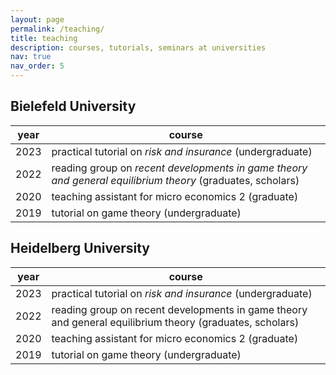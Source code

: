 ```yaml
---
layout: page
permalink: /teaching/
title: teaching
description: courses, tutorials, seminars at universities
nav: true
nav_order: 5
---
```


## Bielefeld University

| year | course                                                                                                     |
|------|------------------------------------------------------------------------------------------------------------|
| 2023 | practical tutorial on *risk and insurance* (undergraduate)                                                 |
| 2022 | reading group on *recent developments in game theory and general equilibrium theory* (graduates, scholars) |
| 2020 | teaching assistant for micro economics 2 (graduate)                                                        |
| 2019 | tutorial on game theory (undergraduate)                                                                    |




## Heidelberg University

| year | course                                                                                                     |
|------|------------------------------------------------------------------------------------------------------------|
| 2023 | practical tutorial on *risk and insurance* (undergraduate)                                                 |
| 2022 | reading group on recent developments in game theory and general equilibrium theory (graduates, scholars)   |
| 2020 | teaching assistant for micro economics 2 (graduate)                                                        |
| 2019 | tutorial on game theory (undergraduate)                                                                    |
